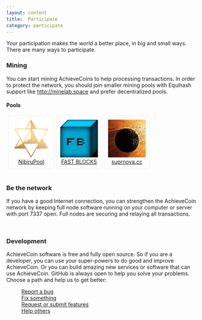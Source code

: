 ```yaml
---
layout: content
title:  Participate
category: participate
---
```



<div class="examples-list-index">
<p>Your participation makes the world a better place, in big and small ways. There are many ways to participate.</p>
<h3><i class="fa fa-cubes"></i> Mining</h3>
<p>
You can start mining AchieveCoins to help processing transactions. In order to protect the network, you should join smaller mining pools with Equihash support like <a href="http://minelab.space">http://minelab.space</a> and prefer decentralized pools.
</p>
<h4>Pools</h4>
<div style="display: flex;">
  <div style="margin-left: 5px; padding: 10px; border: 1px solid #eee!important; border-radius: 5px">
  <a href="https://ach.nibirupool.com/">
    <img src="/images/pools/nibiru/Nibiru_logo_100.png">
    <div style="text-align: center">NibiruPool</div>
  </a>
  </div>

  <div style="margin-left: 5px; padding: 10px; border: 1px solid #eee!important; border-radius: 5px">
  <a href="https://gold.fastblocks.net/">
    <img src="/images/pools/fastblocks/logo_100.png">
    <div style="text-align: center">FAST BLOCKS</div>
  </a>
  </div>

  <div style="margin-left: 5px; padding: 10px; border: 1px solid #eee!important; border-radius: 5px">
  <a href="https://ach.suprnova.cc">
    <img src="/images/pools/suprnova/logo_100.png">
    <div style="text-align: center">suprnova.cc</div>
  </a>
  </div>
</div>



<br>

<h3><i class="fa fa-link"></i> Be the network</h3>
<p>
If you have a good Internet connection, you can strengthen the AchieveCoin network by keeping full node software running on your computer or server with port 7337 open. Full nodes are securing and relaying all transactions.
</p>
<br>

<h3><i class="fa fa-rebel"></i> Development</h3>
<p>
AchieveCoin software is free and fully open source. So if you are a developer, you can use your super-powers to do good and improve AchieveCoin. Or you can build amazing new services or software that can use AchieveCoin. GitHub is always open to help you solve your problems. Choose a path and help us to get better:
</p>

<dl class="home-get-involved">
  <dd>
    <i class="fa fa-bug"></i>
    <a href="https://github.com/achievecoin/AchieveCoin/issues">Report a bug</a>
  </dd>
  <dd>
    <i class="fa fa-code-fork"></i>
    <a href="https://github.com/achievecoin/AchieveCoin/pulls">Fix something</a>
  </dd>
  <dd>
    <i class="fa fa-paper-plane-o"></i>
    <a href="https://github.com/achievecoin/AchieveCoin/issues">Request or submit features</a>
  </dd>
  <dd>
    <i class="fa fa-support"></i>
    <a href="https://github.com/achievecoin/AchieveCoin/issues?state=open">Help others</a>
  </dd>
</dl>
</div>
